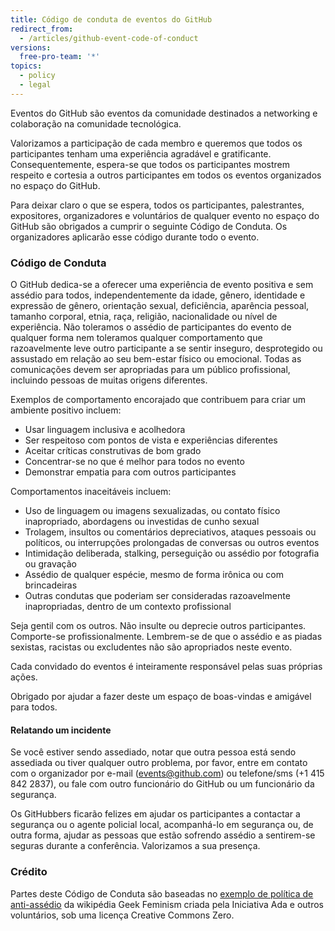 ```yaml
---
title: Código de conduta de eventos do GitHub
redirect_from:
  - /articles/github-event-code-of-conduct
versions:
  free-pro-team: '*'
topics:
  - policy
  - legal
---
```


Eventos do GitHub são eventos da comunidade destinados a networking e colaboração na comunidade tecnológica.

Valorizamos a participação de cada membro e queremos que todos os participantes tenham uma experiência agradável e gratificante. Consequentemente, espera-se que todos os participantes mostrem respeito e cortesia a outros participantes em todos os eventos organizados no espaço do GitHub.

Para deixar claro o que se espera, todos os participantes, palestrantes, expositores, organizadores e voluntários de qualquer evento no espaço do GitHub são obrigados a cumprir o seguinte Código de Conduta. Os organizadores aplicarão esse código durante todo o evento.

### Código de Conduta

O GitHub dedica-se a oferecer uma experiência de evento positiva e sem assédio para todos, independentemente da idade, gênero, identidade e expressão de gênero, orientação sexual, deficiência, aparência pessoal, tamanho corporal, etnia, raça, religião, nacionalidade ou nível de experiência. Não toleramos o assédio de participantes do evento de qualquer forma nem toleramos qualquer comportamento que razoavelmente leve outro participante a se sentir inseguro, desprotegido ou assustado em relação ao seu bem-estar físico ou emocional. Todas as comunicações devem ser apropriadas para um público profissional, incluindo pessoas de muitas origens diferentes.

Exemplos de comportamento encorajado que contribuem para criar um ambiente positivo incluem:

* Usar linguagem inclusiva e acolhedora
* Ser respeitoso com pontos de vista e experiências diferentes
* Aceitar críticas construtivas de bom grado
* Concentrar-se no que é melhor para todos no evento
* Demonstrar empatia para com outros participantes

Comportamentos inaceitáveis incluem:

* Uso de linguagem ou imagens sexualizadas, ou contato físico inapropriado, abordagens ou investidas de cunho sexual
* Trolagem, insultos ou comentários depreciativos, ataques pessoais ou políticos, ou interrupções prolongadas de conversas ou outros eventos
* Intimidação deliberada, stalking, perseguição ou assédio por fotografia ou gravação
* Assédio de qualquer espécie, mesmo de forma irônica ou com brincadeiras
* Outras condutas que poderiam ser consideradas razoavelmente inapropriadas, dentro de um contexto profissional

Seja gentil com os outros. Não insulte ou deprecie outros participantes. Comporte-se profissionalmente. Lembrem-se de que o assédio e as piadas sexistas, racistas ou excludentes não são apropriados neste evento.

Cada convidado do eventos é inteiramente responsável pelas suas próprias ações.

Obrigado por ajudar a fazer deste um espaço de boas-vindas e amigável para todos.

#### Relatando um incidente

Se você estiver sendo assediado, notar que outra pessoa está sendo assediada ou tiver qualquer outro problema, por favor, entre em contato com o organizador por e-mail (events@github.com) ou telefone/sms (+1 415 842 2837), ou fale com outro funcionário do GitHub ou um funcionário da segurança.

Os GitHubbers ficarão felizes em ajudar os participantes a contactar a segurança ou o agente policial local, acompanhá-lo em segurança ou, de outra forma, ajudar as pessoas que estão sofrendo assédio a sentirem-se seguras durante a conferência. Valorizamos a sua presença.

### Crédito

Partes deste Código de Conduta são baseadas no [exemplo de política de anti-assédio](https://geekfeminism.wikia.org/wiki/Conference_anti-harassment/Policy) da wikipédia Geek Feminism criada pela Iniciativa Ada e outros voluntários, sob uma licença Creative Commons Zero.
